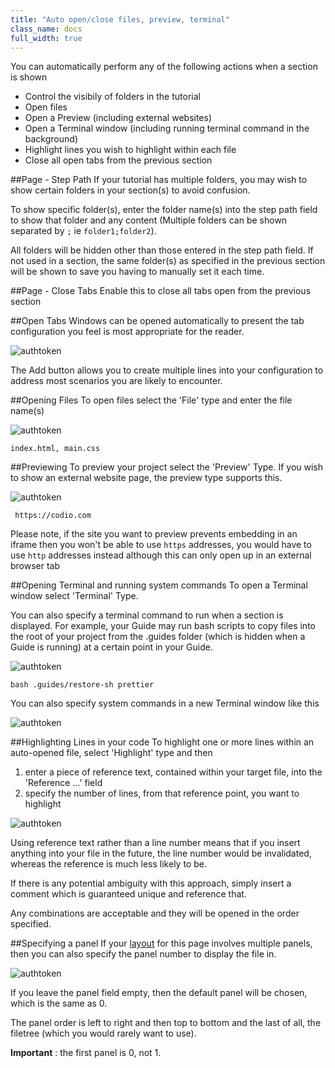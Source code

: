 ```yaml
---
title: "Auto open/close files, preview, terminal"
class_name: docs
full_width: true
---
```


You can automatically perform any of the following actions when a section is shown

- Control the visibily of folders in the tutorial
- Open files
- Open a Preview (including external websites)
- Open a Terminal window (including running terminal command in the background)
- Highlight lines you wish to highlight within each file
- Close all open tabs from the previous section


##Page - Step Path
If your tutorial has multiple folders, you may wish to show certain folders in your section(s) to avoid confusion.

To show specific folder(s), enter the folder name(s) into the step path field to show that folder and any content (Multiple folders can be shown separated by `;` ie `folder1;folder2`).

All folders will be hidden other than those entered in the step path field.  If not used in a section, the same folder(s) as specified in the previous section will be shown to save you having to manually set it each time.

##Page - Close Tabs
Enable this to close all tabs open from the previous section

##Open Tabs
Windows can be opened automatically to present the tab configuration you feel is most appropriate for the reader.

<img alt="authtoken" src="/img/docs/guides/guide_files.png" class="simple"/>

The Add button allows you to create multiple lines into your configuration to address most scenarios you are likely to encounter.

##Opening Files
To open files select the 'File' type and enter the file name(s)

<img alt="authtoken" src="/img/docs/guides/type_file.png" class="simple"/>

```
index.html, main.css
```

##Previewing
To preview your project select the 'Preview' Type. If you wish to show an external website page, the preview type supports this.

<img alt="authtoken" src="/img/docs/guides/type_preview.png" class="simple"/>

```
 https://codio.com
```

Please note, if the site you want to preview prevents embedding in an iframe then you won't be able to use `https` addresses, you would have to use `http` addresses instead although this can only open up in an external browser tab

##Opening Terminal and running system commands
To open a Terminal window select 'Terminal' Type.

You can also specify a terminal command to run when a section is displayed. For example, your Guide may run bash scripts to copy files into the root of your project from the .guides folder (which is hidden when a Guide is running) at a certain point in your Guide.

<img alt="authtoken" src="/img/docs/guides/type_terminal.png" class="simple"/>

```
bash .guides/restore-sh prettier
```

You can also specify system commands in a new Terminal window like this

<img alt="authtoken" src="/img/docs/guides/terminal_command.png" class="simple"/>


##Highlighting Lines in your code
To highlight one or more lines within an auto-opened file, select 'Highlight' type and then

1. enter a piece of reference text, contained within your target file, into the 'Reference ...' field
2. specify the number of lines, from that reference point, you want to highlight

<img alt="authtoken" src="/img/docs/guides/type_highlight.png" class="simple"/>


Using reference text rather than a line number means that if you insert anything into your file in the future, the line number would be invalidated, whereas the reference is much less likely to be.

If there is any potential ambiguity with this approach, simply insert a comment which is guaranteed unique and reference that.

Any combinations are acceptable and they will be opened in the order specified.


##Specifying a panel
If your [layout](/docs/ide/tools/guides/layouts) for this page involves multiple panels, then you can also specify the panel number to display the file in.

<img alt="authtoken" src="/img/docs/guides/panel.png" class="simple"/>

If you leave the panel field empty, then the default panel will be chosen, which is the same as 0.

The panel order is left to right and then top to bottom and the last of all, the filetree (which you would rarely want to use).

**Important** : the first panel is 0, not 1.
